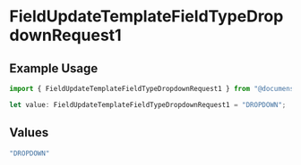 # FieldUpdateTemplateFieldTypeDropdownRequest1

## Example Usage

```typescript
import { FieldUpdateTemplateFieldTypeDropdownRequest1 } from "@documenso/sdk-typescript/models/operations";

let value: FieldUpdateTemplateFieldTypeDropdownRequest1 = "DROPDOWN";
```

## Values

```typescript
"DROPDOWN"
```